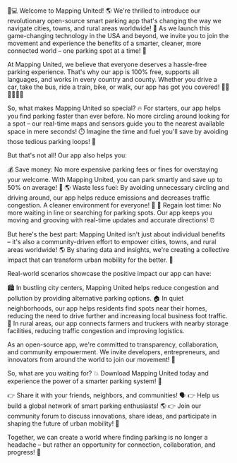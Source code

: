 🚗💻 Welcome to Mapping United! 🌎 We're thrilled to introduce our revolutionary open-source smart parking app that's changing the way we navigate cities, towns, and rural areas worldwide! 🌟 As we launch this game-changing technology in the USA and beyond, we invite you to join the movement and experience the benefits of a smarter, cleaner, more connected world – one parking spot at a time! 🚀

At Mapping United, we believe that everyone deserves a hassle-free parking experience. That's why our app is 100% free, supports all languages, and works in every country and county. Whether you drive a car, take the bus, ride a train, bike, or walk, our app has got you covered! 🚌🚂🚴‍♀️🏃‍♂️

So, what makes Mapping United so special? 🔥 For starters, our app helps you find parking faster than ever before. No more circling around looking for a spot – our real-time maps and sensors guide you to the nearest available space in mere seconds! ⏱️ Imagine the time and fuel you'll save by avoiding those tedious parking loops! 💸

But that's not all! Our app also helps you:

💰 Save money: No more expensive parking fees or fines for overstaying your welcome. With Mapping United, you can park smartly and save up to 50% on average! 🤑
🌎 Waste less fuel: By avoiding unnecessary circling and driving around, our app helps reduce emissions and decreases traffic congestion. A cleaner environment for everyone! 🌟
💪 Regain lost time: No more waiting in line or searching for parking spots. Our app keeps you moving and grooving with real-time updates and accurate directions! ⏰

But here's the best part: Mapping United isn't just about individual benefits – it's also a community-driven effort to empower cities, towns, and rural areas worldwide! 🌎 By sharing data and insights, we're creating a collective impact that can transform urban mobility for the better. 🚀

Real-world scenarios showcase the positive impact our app can have:

🏙️ In bustling city centers, Mapping United helps reduce congestion and pollution by providing alternative parking options.
🏠 In quiet neighborhoods, our app helps residents find spots near their homes, reducing the need to drive further and increasing local business foot traffic.
🌳 In rural areas, our app connects farmers and truckers with nearby storage facilities, reducing traffic congestion and improving logistics.

As an open-source app, we're committed to transparency, collaboration, and community empowerment. We invite developers, entrepreneurs, and innovators from around the world to join our movement! 🤝

So, what are you waiting for? 💥 Download Mapping United today and experience the power of a smarter parking system! 📲

👉 Share it with your friends, neighbors, and communities! 🗣️
👉 Help us build a global network of smart parking enthusiasts! 🌎
👉 Join our community forum to discuss innovations, share ideas, and participate in shaping the future of urban mobility! 💬

Together, we can create a world where finding parking is no longer a headache – but rather an opportunity for connection, collaboration, and progress! 🌟